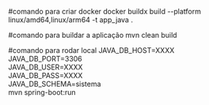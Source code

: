 
#comando para criar docker
docker buildx build --platform linux/amd64,linux/arm64 -t app_java .


#comando para buildar a aplicação
mvn clean build


#comando para rodar local
JAVA_DB_HOST=XXXX \
JAVA_DB_PORT=3306 \
JAVA_DB_USER=XXXX \
JAVA_DB_PASS=XXXX \
JAVA_DB_SCHEMA=sistema \
mvn spring-boot:run